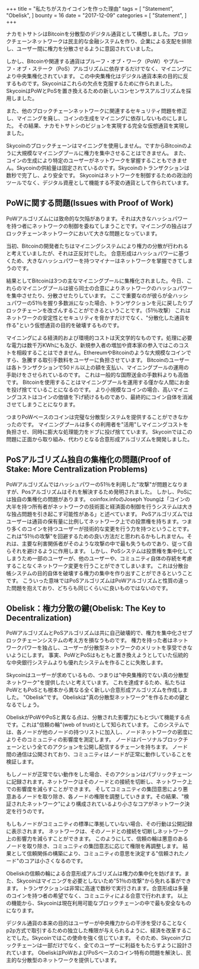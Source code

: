 +++
title = "私たちがスカイコインを作った理由"
tags = [
    "Statement",
    "Obelisk",
]
bounty = 16
date = "2017-12-09"
categories = [
    "Statement",
]
+++

ナカモトサトシはBitcoinを分散型のデジタル通貨として構想しました。ブロックチェーンネットワークは民主的な金融システムを作り、企業による支配を排除し、ユーザー間に権力を分散させるように意図されていました。

しかし、Bitcoinや関連する通貨はプルーフ・オブ・ワーク（PoW）やプルーフ・オブ・ステーク（PoS）アルゴリズムに依存するだけでなく、マイニングにより中央集権化されています。
この中央集権化はデジタル通貨本来の目的に反するものです。Skycoinはこれらの欠点を克服するために作られました。SkycoinはPoWとPoSを置き換えるための新しいコンセンサスアルゴリズムを採用しました。

また、他のブロックチェーンネットワークに関連するセキュリティ問題を修正し、マイニングを廃し、コインの生成をマイニングに依存しないものにしました。
その結果、ナカモトサトシのビジョンを実現する完全な仮想通貨を実現しました。

Skycoinのブロックチェーンはマイニングを使用しません。ですからBitcoinのように大規模なマイニングプールに権力を集中させることはできません。
また、コインの生成により特定のユーザーがネットワークを掌握することもできません。Skycoinの供給量は固定されているのです。Skycoinのトランザクションは数秒で完了し、より安全です。
Skycoinはネットワークを制御するための政治的ツールでなく、デジタル資産として機能する不変の通貨として作られています。

## PoWに関する問題(Issues with Proof of Work)

PoWアルゴリズムには致命的な欠陥があります。それは大きなハッシュパワーを持つ者にネットワークの制御を委ねてしまうことです。マイニングの独占はブロックチェーンネットワークにおいて大きな問題となっています。

当初、Bitcoinの開発者たちはマイニングシステムにより権力の分散が行われると考えていましたが、それは正反対でした。
合意形成はハッシュパワーに基づくため、大きなハッシュパワーを持つマイナーはネットワークを掌握できてしまうのです。

結果としてBitcoinは3つの主なマイニングプールに集権化されました。今日、これらのマイニングプールは彼ら同士の合意によりネットワークのハッシュパワーを集中させたり、分散させたりしています。
ここで重要なのが彼らが全ハッシュパワーの51％を握り多数派になった場合、トランザクションを元に戻したりブロックチェーンを改ざんすることができるということです。（51％攻撃）
これはネットワークの安定性とセキュリティを脅かすだけでなく、"分散化した通貨を作る"という仮想通貨の目的を破壊するものです。

マイニングによる経済的および環境的コストは天文学的なものです。処理に必要な電力は数千万KWhにも及び、新規参入者の増加や資本家の参入ではこのコストを相殺することはできません。EthereumやBitcoinのような大規模なコインですら、急騰する取引手数料をユーザーに負担させています。
Bitcoinのユーザーは各トランザクションで50ドル以上の額を支払い、マイニングプールの運用の手助けをさせられているのです。
これは一般的な国際送金の手数料よりも高価です。
Bitcoinを使用することはマイニングプールを運用する僅かな人間にお金を投げ捨てていることになるのです。
より小規模なコインの場合、高いマイニングコストはコインの価値を下げ続けるものであり、最終的にコイン自体を消滅させてしまうことになります。

つまりPoWベースのコインは完璧な分散型システムを提供することができなかったのです。
マイニングプールは多くの利用者を"活用"しマイニングコストを負担させ、同時に膨大な処理能力をドブに投げ捨てています。
Skycoinではこの問題に正面から取り組み、代わりとなる合意形成アルゴリズムを開発しました。

## PoSアルゴリズム独自の集権化の問題(Proof of Stake: More Centralization Problems)

PoWアルゴリズムではハッシュパワーの51％を利用した"攻撃"が問題となりますが、Posアルゴリズムはそれを解決するため発明されました。
しかし、PoSには独自の集権化の問題があります。
coinfox.infoのJoseph Youngは「コインの大半を持つ所有者がネットワークの技術面と経済面の制御を行うシステムは大きな独占問題を引き起こす可能性がある」と述べています。
PoSアルゴリズムではユーザーは通貨の保有量に比例してネットワーク上での投票権を持ちます。つまり多くのコインを持つユーザーが技術的な変更を行う力を持つということです。
これは"51％の攻撃"を回避するための良い方法だと思われるかもしれません。それは、主要な利害関係者がそのような攻撃の中で最も失うものであり、従って自らそれを避けるように作用します。
しかし、PoSシステムは投票権を集中化してしまうため一部のユーザーが、他のユーザーや、コミュニティ自体の存続を考慮することなくネットワーク変更を行うことができてしまいます。
これは分散台帳システムの目的自体を破壊する権力の集中を作り出すことができるということです。
こういった意味ではPoSアルゴリズムはPoWアルゴリズムと性質の違った問題を抱えており、どちらも同じくらいに良いものではないのです。

## Obelisk：権力分散の鍵(Obelisk: The Key to Decentralization)

PoWアルゴリズムとPoSアルゴリズムは共に自己破壊的で、権力を集中化させブロックチェーンシステムの考え方を損なうものです。
権力を持った者はネットワークパワーを独占し、ユーザーが分散型ネットワークのメリットを享受できないようにします。
事実、PoWとPoSはもともと置き換えようとしていた伝統的な中央銀行システムよりも優れたシステムを作ることに失敗します。

Skycoinはユーザーが求めているもの、つまりは"中央集権的でない真の分散型ネットワーク"を提供したいと考えています。
これを達成するため、私たちはPoWともPoSとも根本から異なる全く新しい合意形成アルゴリズムを作成しました。
"Obelisk"です。
Obeliskは"真の分散型ネットワーク"を作るための鍵となるでしょう。

ObeliskがPoWやPoSと異なる点は、分散された影響力にもとづいて機能する点です。これは"信頼の輪"(web of trust)として知られています。
このシステムでは、各ノードが他のノードの持つリストに加入し、ノードネットワークの密度によりそのコミュニティの影響度を測定します。
ノードはパーソナルブロックチェーンという全てのアクションを公開し配信するチェーンを持ちます。
ノード間の通信は公開されており、コミュニティはノードが正常に動作していることを検証します。

もしノードが正常でない動作をした場合、そのアクションはパブリックチェーンに記録されます。ネットワークはそのノードとの接続を切断し、ネットワーク上での影響度を減らすことができます。
そしてコミュニティの集団意思により悪意あるノードを取り除き、各ノードの権限を調整していきます。その結果、"検証されたネットワーク"により構成されているより小さなコアがネットワーク決定を行うのです。

もしもノードがコミュニティの標準に準拠していない場合、その行動は公開記録に表示されます。 ネットワークは、そのノードとの接続を切断しネットワーク上の影響力を減らすことができます。 このようにして、信頼の輪は悪意のあるノードを取り除き、コミュニティの集団意志に応じて権限を再調整します。 結果として信頼関係の構築により、コミュニティの意思を決定する"信頼されたノード"のコアは小さくなるのです。

Obeliskの信頼の輪による合意形成アルゴリズムは権力の集中化を妨げます。また、Skycoinはマイニングを必要としないため"51％の攻撃"から免れる事ができます。
トランザクションは非常に高速で数秒で実行されます。合意形成は多量のコインを持つ者の希望でなく、コミュニティによる合意で行われます。
以上の機能から、Skycoinは現在利用可能なブロックチェーンの中で最も安全なものになります。

デジタル通貨の本来の目的はユーザーが中央権力からの干渉を受けることなくp2p方式で取引するための独立した権限が与えられるように、経済を改革することでした。Skycoinではこの使命を強く信じています。
そのため、Skycoinブロックチェーンは一部だけでなく、全てのユーザーに利益をもたらすように設計されています。
ObeliskはPoWおよびPoSベースのコイン特有の問題を解決し、民主的な分散型のネットワークを提供しています。
